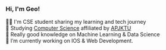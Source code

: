 ### Hi, I'm Geo!

🧑‍🎓 I'm CSE student sharing my learning and tech journey<br/>
📖 Studying [Computer Science](https://vjec.ac.in) affiliated by [APJKTU](https://ktu.edu.in)<br/>
🤖 Really good knowledge on Machine Learning & Data Science<br/>
🔭 I’m currently working on IOS & Web Development.
